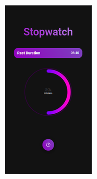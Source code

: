 ![ionic-stopwatch-ui](https://github.com/asim9895/ionic-stopwatch-ui/blob/main/src/assets/snapshot.png)
